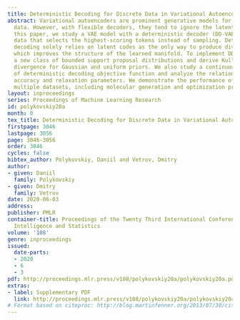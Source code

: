 ```yaml
---
title: Deterministic Decoding for Discrete Data in Variational Autoencoders
abstract: Variational autoencoders are prominent generative models for modeling discrete
  data. However, with flexible decoders, they tend to ignore the latent codes.  In
  this paper, we study a VAE model with a deterministic decoder (DD-VAE) for sequential
  data that selects the highest-scoring tokens instead of sampling. Deterministic
  decoding solely relies on latent codes as the only way to produce diverse objects,
  which improves the structure of the learned manifold. To implement DD-VAE, we propose
  a new class of bounded support proposal distributions and derive Kullback-Leibler
  divergence for Gaussian and uniform priors. We also study a continuous relaxation
  of deterministic decoding objective function and analyze the relation of reconstruction
  accuracy and relaxation parameters. We demonstrate the performance of DD-VAE on
  multiple datasets, including molecular generation and optimization problems.
layout: inproceedings
series: Proceedings of Machine Learning Research
id: polykovskiy20a
month: 0
tex_title: Deterministic Decoding for Discrete Data in Variational Autoencoders
firstpage: 3046
lastpage: 3056
page: 3046-3056
order: 3046
cycles: false
bibtex_author: Polykovskiy, Daniil and Vetrov, Dmitry
author:
- given: Daniil
  family: Polykovskiy
- given: Dmitry
  family: Vetrov
date: 2020-06-03
address: 
publisher: PMLR
container-title: Proceedings of the Twenty Third International Conference on Artificial
  Intelligence and Statistics
volume: '108'
genre: inproceedings
issued:
  date-parts:
  - 2020
  - 6
  - 3
pdf: http://proceedings.mlr.press/v108/polykovskiy20a/polykovskiy20a.pdf
extras:
- label: Supplementary PDF
  link: http://proceedings.mlr.press/v108/polykovskiy20a/polykovskiy20a-supp.pdf
# Format based on citeproc: http://blog.martinfenner.org/2013/07/30/citeproc-yaml-for-bibliographies/
---
```

